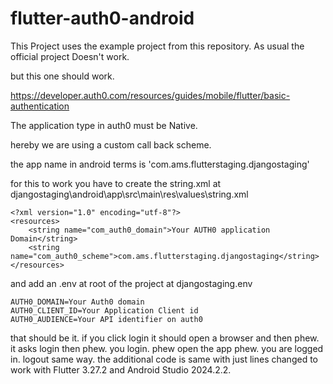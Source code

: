 # flutter-auth0-android

This Project uses the example project from this repository.
As usual the official project Doesn't work.

but this one should work.

https://developer.auth0.com/resources/guides/mobile/flutter/basic-authentication

The application type in auth0 must be Native.

hereby we are using a custom call back scheme.

the app name in android terms is 'com.ams.flutterstaging.djangostaging'

for this to work you have to create the string.xml at djangostaging\android\app\src\main\res\values\string.xml

```
<?xml version="1.0" encoding="utf-8"?>
<resources>
    <string name="com_auth0_domain">Your AUTH0 application Domain</string>
    <string name="com_auth0_scheme">com.ams.flutterstaging.djangostaging</string>
</resources>
```

and add an .env at root of the project at djangostaging\.env

```
AUTH0_DOMAIN=Your Auth0 domain 
AUTH0_CLIENT_ID=Your Application Client id 
AUTH0_AUDIENCE=Your API identifier on auth0 
```
that should be it. if you click login it should open a browser and then phew. it asks login then phew. you login.
phew open the app phew. you are logged in. logout same way. the additional code is same with just lines changed to 
work with Flutter 3.27.2 and Android Studio 2024.2.2.